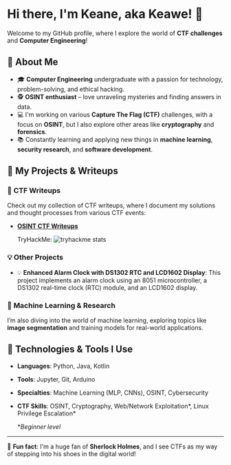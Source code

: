 # Hi there, I'm Keane, aka Keawe! 👋

Welcome to my GitHub profile, where I explore the world of **CTF challenges** and **Computer Engineering**!

## 🧠 About Me

- 🎓 **Computer Engineering** undergraduate with a passion for technology, problem-solving, and ethical hacking.
- 🕵️ **OSINT enthusiast** – love unraveling mysteries and finding answers in data. <!-- , much like my favorite detective **Sherlock Holmes**. -->
- 💻 I'm working on various **Capture The Flag (CTF)** challenges, with a focus on **OSINT**, but I also explore other areas like **cryptography** and **forensics**.
- 📚 Constantly learning and applying new things in **machine learning**, **security research**, and **software development**.
  
## 🚀 My Projects & Writeups

### 🔐 **CTF Writeups**
Check out my collection of CTF writeups, where I document my solutions and thought processes from various CTF events:
- [**OSINT CTF Writeups**](https://github.com/KeAwe7/CTF-Writeups)

  TryHackMe:
  ![tryhackme stats](https://raw.githubusercontent.com/KeAwe7/KeAwe7/master/assets/thm_propic.png)

### 💡 **Other Projects**
- 💡 **Enhanced Alarm Clock with DS1302 RTC and LCD1602 Display**: This project implements an alarm clock using an 8051 microcontroller, a DS1302 real-time clock (RTC) module, and an LCD1602 display.
<!-- 
- 📚 **RFID Smart Attendance System**: Automating attendance with RFID technology and microcontrollers. 
-->

### 🧩 **Machine Learning & Research**
I’m also diving into the world of machine learning, exploring topics like **image segmentation** and training models for real-world applications.

## 🔧 Technologies & Tools I Use

- **Languages**: Python, Java, Kotlin
- **Tools**: Jupyter, Git, Arduino
- **Specialties**: Machine Learning (MLP, CNNs), OSINT, Cybersecurity
- **CTF Skills**: OSINT, Cryptography, Web/Network Exploitation*, Linux Privilege Escalation*

  **Beginner level*

<!--
## 🔗 Let's Connect

- 💬 Always open for collaboration or discussion, especially on anything CTF, OSINT, or detective-like puzzles!
- 🌐 [Check out my blog/website](https://your-website.com) for more thoughts and writeups.
- 📧 Feel free to reach out: [your.email@example.com](mailto:your.email@example.com)
-->

---

👀 **Fun fact**: I'm a huge fan of **Sherlock Holmes**, and I see CTFs as my way of stepping into his shoes in the digital world!


<!--
**KeAwe7/KeAwe7** is a ✨ _special_ ✨ repository because its `README.md` (this file) appears on your GitHub profile.

Here are some ideas to get you started:

- 🔭 I’m currently working on ...
- 🌱 I’m currently learning ...
- 👯 I’m looking to collaborate on ...
- 🤔 I’m looking for help with ...
- 💬 Ask me about ...
- 📫 How to reach me: ...
- 😄 Pronouns: ...
- ⚡ Fun fact: ...
-->
